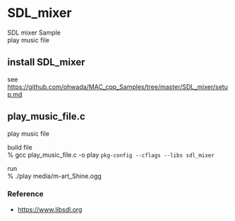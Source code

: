 SDL_mixer
===============

SDL mixer Sample <br/>
play music file <br/>

## install SDL_mixer

see <br/>
https://github.com/ohwada/MAC_cpp_Samples/tree/master/SDL_mixer/setup.md  <br/>

## play_music_file.c
play music file <br/>

build file <br/>
% gcc play_music_file.c -o play  `pkg-config --cflags --libs sdl_mixer` <br/>

run <br/>
%  ./play media/m-art_Shine.ogg

### Reference <br/>
- https://www.libsdl.org


